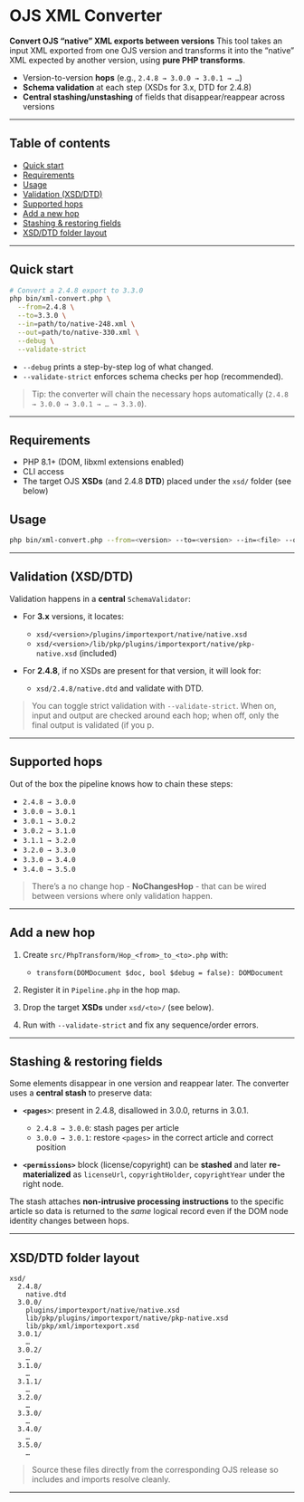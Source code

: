 # OJS XML Converter

**Convert OJS “native” XML exports between versions**
This tool takes an input XML exported from one OJS version and transforms it into the “native” XML expected by another version, using **pure PHP transforms**.

* Version-to-version **hops** (e.g., `2.4.8 → 3.0.0 → 3.0.1 → …`)
* **Schema validation** at each step (XSDs for 3.x, DTD for 2.4.8)
* **Central stashing/unstashing** of fields that disappear/reappear across versions

---

## Table of contents

* [Quick start](#quick-start)
* [Requirements](#requirements)
* [Usage](#usage)
* [Validation (XSD/DTD)](#validation-xsddtd)
* [Supported hops](#supported-hops)
* [Add a new hop](#add-a-new-hop)
* [Stashing & restoring fields](#stashing--restoring-fields)
* [XSD/DTD folder layout](#xsddtd-folder-layout)

---

## Quick start

```bash
# Convert a 2.4.8 export to 3.3.0
php bin/xml-convert.php \
  --from=2.4.8 \
  --to=3.3.0 \
  --in=path/to/native-248.xml \
  --out=path/to/native-330.xml \
  --debug \
  --validate-strict
```

* `--debug` prints a step-by-step log of what changed.
* `--validate-strict` enforces schema checks per hop (recommended).

> Tip: the converter will chain the necessary hops automatically (`2.4.8 → 3.0.0 → 3.0.1 → … → 3.3.0`).

---

## Requirements

* PHP 8.1+ (DOM, libxml extensions enabled)
* CLI access
* The target OJS **XSDs** (and 2.4.8 **DTD**) placed under the `xsd/` folder (see below)

## Usage

```bash
php bin/xml-convert.php --from=<version> --to=<version> --in=<file> --out=<file> [--debug] [--validate-strict]
```

---

## Validation (XSD/DTD)

Validation happens in a **central** `SchemaValidator`:

* For **3.x** versions, it locates:

  * `xsd/<version>/plugins/importexport/native/native.xsd`
  * `xsd/<version>/lib/pkp/plugins/importexport/native/pkp-native.xsd` (included)
* For **2.4.8**, if no XSDs are present for that version, it will look for:

  * `xsd/2.4.8/native.dtd` and validate with DTD.

> You can toggle strict validation with `--validate-strict`. When on, input and output are checked around each hop; when off, only the final output is validated (if you p.

---

## Supported hops

Out of the box the pipeline knows how to chain these steps:

* `2.4.8 → 3.0.0`
* `3.0.0 → 3.0.1`
* `3.0.1 → 3.0.2`
* `3.0.2 → 3.1.0`
* `3.1.1 → 3.2.0`
* `3.2.0 → 3.3.0`
* `3.3.0 → 3.4.0`
* `3.4.0 → 3.5.0`

> There’s a no change hop - **NoChangesHop** - that can be wired between versions where only validation happen.

---

## Add a new hop

1. Create `src/PhpTransform/Hop_<from>_to_<to>.php` with:

   * `transform(DOMDocument $doc, bool $debug = false): DOMDocument`
2. Register it in `Pipeline.php` in the hop map.
3. Drop the target **XSDs** under `xsd/<to>/` (see below).
4. Run with `--validate-strict` and fix any sequence/order errors.

---

## Stashing & restoring fields

Some elements disappear in one version and reappear later. The converter uses a **central stash** to preserve data:

* **`<pages>`**: present in 2.4.8, disallowed in 3.0.0, returns in 3.0.1.

  * `2.4.8 → 3.0.0`: stash pages per article
  * `3.0.0 → 3.0.1`: restore `<pages>` in the correct article and correct position
* **`<permissions>`** block (license/copyright) can be **stashed** and later **re-materialized** as `licenseUrl`, `copyrightHolder`, `copyrightYear` under the right node.

The stash attaches **non-intrusive processing instructions** to the specific article so data is returned to the *same* logical record even if the DOM node identity changes between hops.

---

## XSD/DTD folder layout

```
xsd/
  2.4.8/
    native.dtd
  3.0.0/
    plugins/importexport/native/native.xsd
    lib/pkp/plugins/importexport/native/pkp-native.xsd
    lib/pkp/xml/importexport.xsd
  3.0.1/
    …
  3.0.2/
    …
  3.1.0/
    …
  3.1.1/
    …
  3.2.0/
    …
  3.3.0/
    …
  3.4.0/
    …
  3.5.0/
    …
```

> Source these files directly from the corresponding OJS release so includes and imports resolve cleanly.

---
